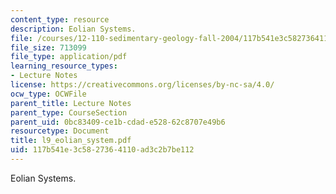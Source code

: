 ```yaml
---
content_type: resource
description: Eolian Systems.
file: /courses/12-110-sedimentary-geology-fall-2004/117b541e3c5827364110ad3c2b7be112_l9_eolian_system.pdf
file_size: 713099
file_type: application/pdf
learning_resource_types:
- Lecture Notes
license: https://creativecommons.org/licenses/by-nc-sa/4.0/
ocw_type: OCWFile
parent_title: Lecture Notes
parent_type: CourseSection
parent_uid: 0bc83409-ce1b-cdad-e528-62c8707e49b6
resourcetype: Document
title: l9_eolian_system.pdf
uid: 117b541e-3c58-2736-4110-ad3c2b7be112
---
```

Eolian Systems.
